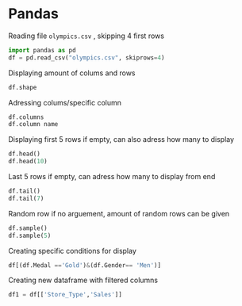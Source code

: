 # Pandas

Reading file `olympics.csv` , skipping 4 first rows

```python
import pandas as pd
df = pd.read_csv("olympics.csv", skiprows=4)
```


Displaying amount of colums and rows
```python
df.shape
```

Adressing colums/specific column
```python
df.columns
df.column name
```

Displaying first 5 rows if empty, can also adress how many to display
```python
df.head()
df.head(10)
```
Last 5 rows if empty, can adress how many to display from end
```python
df.tail()
df.tail(7)
```
Random row if no arguement, amount of random rows can be given
```python
df.sample()
df.sample(5)
```

Creating specific conditions for display
```python
df[(df.Medal =='Gold')&(df.Gender== 'Men')]
```

Creating new dataframe with filtered columns
```python
df1 = df[['Store_Type','Sales']] 
```
